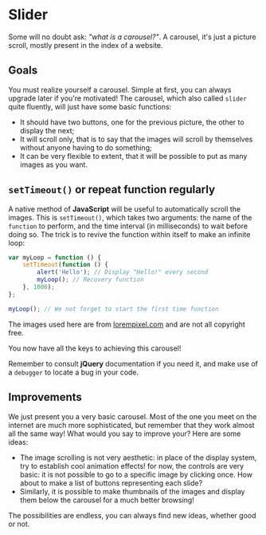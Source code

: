 # Slider

Some will no doubt ask: _"what is a carousel?"_. A carousel, it's just a picture scroll, mostly present in the index of a website.

## Goals

You must realize yourself a carousel. Simple at first, you can always upgrade later if you're motivated! The carousel, which also called `slider` quite fluently, will just have some basic functions:
- It should have two buttons, one for the previous picture, the other to display the next;
- It will scroll only, that is to say that the images will scroll by themselves without anyone having to do something;
- It can be very flexible to extent, that it will be possible to put as many images as you want.

## `setTimeout()` or repeat function regularly

A native method of **JavaScript** will be useful to automatically scroll the images. This is `setTimeout()`, which takes two arguments: the name of the `function` to perform, and the time interval (in milliseconds) to wait before doing so. The trick is to revive the function within itself to make an infinite loop:

```javascript
var myLoop = function () {
    setTimeout(function () {
        alert('Hello'); // Display "Hello!" every second
        myLoop(); // Recovery function
    }, 1000);
};

myLoop(); // We not forget to start the first time function
```

The images used here are from [lorempixel.com](http://lorempixel.com/) and are not all copyright free.

You now have all the keys to achieving this carousel!

Remember to consult **jQuery** documentation if you need it, and make use of a `debugger` to locate a bug in your code.

## Improvements

We just present you a very basic carousel. Most of the one you meet on the internet are much more sophisticated, but remember that they work almost all the same way! What would you say to improve your? Here are some ideas:
- The image scrolling is not very aesthetic: in place of the display system, try to establish cool animation effects!
for now, the controls are very basic: it is not possible to go to a specific image by clicking once. How about to make a list of buttons representing each slide?
- Similarly, it is possible to make thumbnails of the images and display them below the carousel for a much better browsing!

The possibilities are endless, you can always find new ideas, whether good or not.
